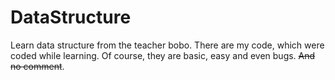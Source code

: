 # DataStructure #
Learn data structure from the teacher bobo. There are my code, which were coded while learning. Of course, they are basic, easy and even bugs. ~~And no comment~~. 
